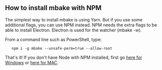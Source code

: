
## How to install mbake with NPM

The simplest way to install mbake is using Yarn. But if you use some additional flags, you can use NPM instead. 
NPM needs the extra flags to be able to install Electron. Electron is used for the watcher (mbake -w). 

From a command line such as PowerShell, type:

```
   npm i -g mbake --unsafe-perm=true --allow-root

```

That's it! If you don't have Node with NPM installed, first go [here for Windows](https://nodejs.org/en/download/) or [here for MAC](http://blog.teamtreehouse.com/install-node-js-npm-mac).
